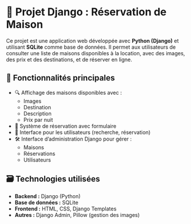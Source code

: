 # 🏡 Projet Django : Réservation de Maison

Ce projet est une application web développée avec **Python (Django)** et utilisant **SQLite** comme base de données. Il permet aux utilisateurs de consulter une liste de maisons disponibles à la location, avec des images, des prix et des destinations, et de réserver en ligne.

## 🔧 Fonctionnalités principales

- 🔍 Affichage des maisons disponibles avec :
  - Images
  - Destination
  - Description
  - Prix par nuit
- 📅 Système de réservation avec formulaire
- 👤 Interface pour les utilisateurs (recherche, réservation)
- 🛠️ Interface d’administration Django pour gérer :
  - Maisons
  - Réservations
  - Utilisateurs

## 🗃️ Technologies utilisées

- **Backend :** Django (Python)
- **Base de données :** SQLite
- **Frontend :** HTML, CSS, Django Templates
- **Autres :** Django Admin, Pillow (gestion des images)

